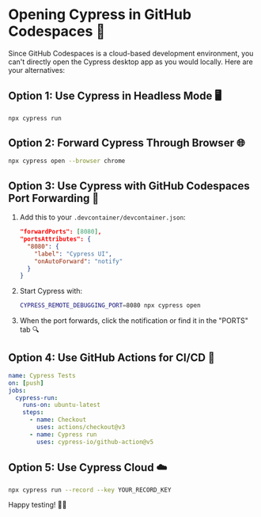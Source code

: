 # Opening Cypress in GitHub Codespaces 🚀

Since GitHub Codespaces is a cloud-based development environment, you can't directly open the Cypress desktop app as you would locally. Here are your alternatives:

## Option 1: Use Cypress in Headless Mode 🖥️

```bash
npx cypress run
```

## Option 2: Forward Cypress Through Browser 🌐

```bash
npx cypress open --browser chrome
```

## Option 3: Use Cypress with GitHub Codespaces Port Forwarding 🔄

1. Add this to your `.devcontainer/devcontainer.json`:
   ```json
   "forwardPorts": [8080],
   "portsAttributes": {
     "8080": {
       "label": "Cypress UI",
       "onAutoForward": "notify"
     }
   }
   ```

2. Start Cypress with:
   ```bash
   CYPRESS_REMOTE_DEBUGGING_PORT=8080 npx cypress open
   ```

3. When the port forwards, click the notification or find it in the "PORTS" tab 🔍

## Option 4: Use GitHub Actions for CI/CD 🔄

```yaml
name: Cypress Tests
on: [push]
jobs:
  cypress-run:
    runs-on: ubuntu-latest
    steps:
      - name: Checkout
        uses: actions/checkout@v3
      - name: Cypress run
        uses: cypress-io/github-action@v5
```

## Option 5: Use Cypress Cloud ☁️

```bash
npx cypress run --record --key YOUR_RECORD_KEY
```

Happy testing! 🧪✨